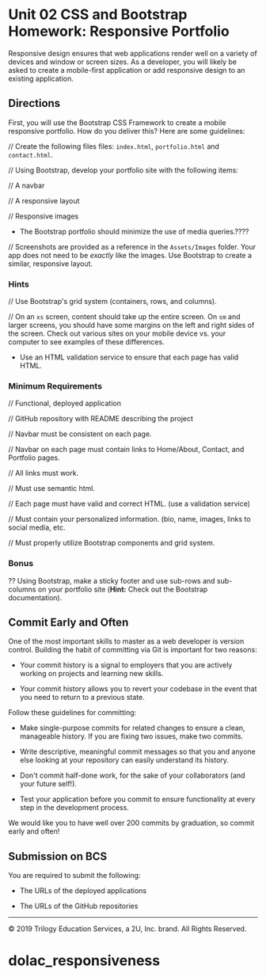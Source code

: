 # Unit 02 CSS and Bootstrap Homework: Responsive Portfolio

Responsive design ensures that web applications render well on a variety of devices and window or screen sizes. As a developer, you will likely be asked to create a mobile-first application or add responsive design to an existing application. 


## Directions

First, you will use the Bootstrap CSS Framework to create a mobile responsive portfolio. How do you deliver this? Here are some guidelines:

// Create the following files files: `index.html`, `portfolio.html` and `contact.html`.

// Using Bootstrap, develop your portfolio site with the following items:

   // A navbar

   // A responsive layout

   // Responsive images

* The Bootstrap portfolio should minimize the use of media queries.????

// Screenshots are provided as a reference in the `Assets/Images` folder. Your app does not need to be _exactly_ like the images. Use Bootstrap to create a similar, responsive layout.

### Hints

// Use Bootstrap's grid system (containers, rows, and columns).

// On an `xs` screen, content should take up the entire screen. On `sm` and larger screens, you should have some margins on the left and right sides of the screen. Check out various sites on your mobile device vs. your computer to see examples of these differences.

* Use an HTML validation service to ensure that each page has valid HTML.

### Minimum Requirements

// Functional, deployed application

// GitHub repository with README describing the project

// Navbar must be consistent on each page.

// Navbar on each page must contain links to Home/About, Contact, and Portfolio pages.

// All links must work.

// Must use semantic html.

// Each page must have valid and correct HTML. (use a validation service)

// Must contain your personalized information. (bio, name, images, links to social media, etc.

// Must properly utilize Bootstrap components and grid system.


### Bonus

?? Using Bootstrap, make a sticky footer and use sub-rows and sub-columns on your portfolio site (**Hint:** Check out the Bootstrap documentation).


## Commit Early and Often

One of the most important skills to master as a web developer is version control. Building the habit of committing via Git is important for two reasons:

* Your commit history is a signal to employers that you are actively working on projects and learning new skills.

* Your commit history allows you to revert your codebase in the event that you need to return to a previous state.

Follow these guidelines for committing:

* Make single-purpose commits for related changes to ensure a clean, manageable history. If you are fixing two issues, make two commits.

* Write descriptive, meaningful commit messages so that you and anyone else looking at your repository can easily understand its history.

* Don't commit half-done work, for the sake of your collaborators (and your future self!).

* Test your application before you commit to ensure functionality at every step in the development process.

We would like you to have well over 200 commits by graduation, so commit early and often!


## Submission on BCS

You are required to submit the following:

* The URLs of the deployed applications

* The URLs of the GitHub repositories

- - -

© 2019 Trilogy Education Services, a 2U, Inc. brand. All Rights Reserved.
# dolac_responsiveness
